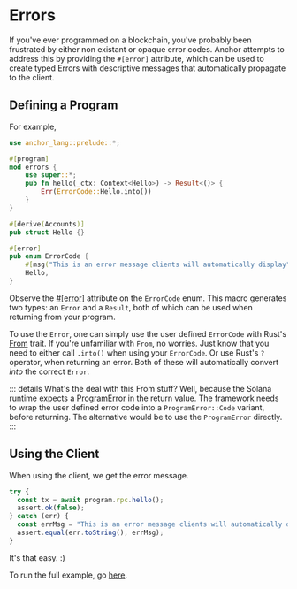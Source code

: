 # Errors

If you've ever programmed on a blockchain, you've probably been frustrated by
either non existant or opaque error codes. Anchor attempts to address this by
providing the `#[error]` attribute, which can be used to create typed Errors with
descriptive messages that automatically propagate to the client.

## Defining a Program

For example,

```rust
use anchor_lang::prelude::*;

#[program]
mod errors {
    use super::*;
    pub fn hello(_ctx: Context<Hello>) -> Result<()> {
        Err(ErrorCode::Hello.into())
    }
}

#[derive(Accounts)]
pub struct Hello {}

#[error]
pub enum ErrorCode {
    #[msg("This is an error message clients will automatically display")]
    Hello,
}
```

Observe the [#[error]](https://docs.rs/anchor-lang/latest/anchor_lang/attr.error.html) attribute on the `ErrorCode` enum. This macro generates two types: an `Error` and a `Result`, both of which can be used when returning from your program.

To use the `Error`, one can simply use the user defined `ErrorCode` with Rust's [From](https://doc.rust-lang.org/std/convert/trait.From.html) trait. If you're unfamiliar with `From`, no worries. Just know that you need to either call
`.into()` when using your `ErrorCode`. Or use Rust's `?` operator, when returning an error.
Both of these will automatically convert *into* the correct `Error`.

::: details
What's the deal with this From stuff? Well, because the Solana runtime expects a [ProgramError](https://docs.rs/solana-program/1.5.5/solana_program/program_error/enum.ProgramError.html) in the return value. The framework needs to wrap the user defined error code into a
`ProgramError::Code` variant, before returning. The alternative would be to use the
`ProgramError` directly.
:::

## Using the Client

When using the client, we get the error message.

```javascript
try {
  const tx = await program.rpc.hello();
  assert.ok(false);
} catch (err) {
  const errMsg = "This is an error message clients will automatically display";
  assert.equal(err.toString(), errMsg);
}
```

It's that easy. :)

To run the full example, go [here](https://github.com/project-serum/anchor/tree/master/examples/errors).
